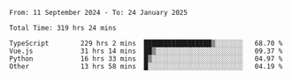 <!--START_SECTION:waka-->

```abap
From: 11 September 2024 - To: 24 January 2025

Total Time: 319 hrs 24 mins

TypeScript        229 hrs 2 mins  █████████████████▒░░░░░░░   68.70 %
Vue.js            31 hrs 14 mins  ██▒░░░░░░░░░░░░░░░░░░░░░░   09.37 %
Python            16 hrs 33 mins  █▒░░░░░░░░░░░░░░░░░░░░░░░   04.97 %
Other             13 hrs 58 mins  █░░░░░░░░░░░░░░░░░░░░░░░░   04.19 %
```

<!--END_SECTION:waka-->
